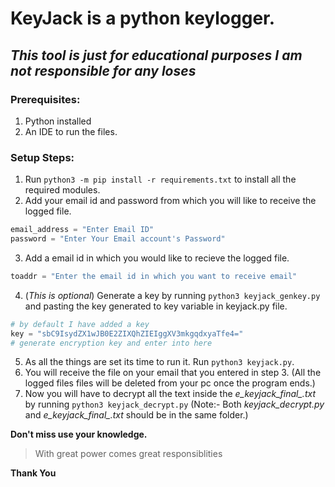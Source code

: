 # KeyJack is a python keylogger.
## _This tool is just for educational purposes I am not responsible for any loses_
### Prerequisites:
1. Python installed
2. An IDE to run the files.


### Setup Steps:
1. Run `python3 -m pip install -r requirements.txt` to install all the required modules.
2. Add your email id and password from which you will like to receive the logged file.
```python
email_address = "Enter Email ID"
password = "Enter Your Email account's Password"
```
3. Add a email id in which you would like to recieve the logged file.
```python
toaddr = "Enter the email id in which you want to receive email"
```
4. (_This is optional_) Generate a key by running `python3 keyjack_genkey.py` and pasting the key generated to key variable in keyjack.py file.
```python
# by default I have added a key
key = "sbC9IsydZX1wJB0E2ZIXQhZIEIggXV3mkgqdxyaTfe4=" 
# generate encryption key and enter into here
```
5. As all the things are set its time to run it. Run `python3 keyjack.py`.
6. You will receive the file on your email that you entered in step 3. (All the logged files files will be deleted from your pc once the program ends.)
7. Now you will have to decrypt all the text inside the *e_keyjack_final_.txt* by running `python3 keyjack_decrypt.py`
(Note:- Both *keyjack_decrypt.py* and *e_keyjack_final_.txt* should be in the same folder.) </br>

<b>Don't miss use your knowledge.</b> </br>

> With great power comes great responsiblities

<b>Thank You</b>
